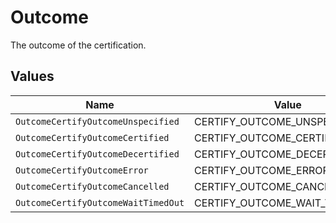 # Outcome

The outcome of the certification.


## Values

| Name                                | Value                               |
| ----------------------------------- | ----------------------------------- |
| `OutcomeCertifyOutcomeUnspecified`  | CERTIFY_OUTCOME_UNSPECIFIED         |
| `OutcomeCertifyOutcomeCertified`    | CERTIFY_OUTCOME_CERTIFIED           |
| `OutcomeCertifyOutcomeDecertified`  | CERTIFY_OUTCOME_DECERTIFIED         |
| `OutcomeCertifyOutcomeError`        | CERTIFY_OUTCOME_ERROR               |
| `OutcomeCertifyOutcomeCancelled`    | CERTIFY_OUTCOME_CANCELLED           |
| `OutcomeCertifyOutcomeWaitTimedOut` | CERTIFY_OUTCOME_WAIT_TIMED_OUT      |